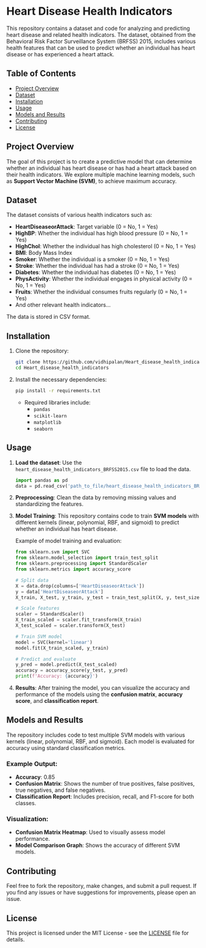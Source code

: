 
# Heart Disease Health Indicators

This repository contains a dataset and code for analyzing and predicting heart disease and related health indicators. The dataset, obtained from the Behavioral Risk Factor Surveillance System (BRFSS) 2015, includes various health features that can be used to predict whether an individual has heart disease or has experienced a heart attack.

## Table of Contents

- [Project Overview](#project-overview)
- [Dataset](#dataset)
- [Installation](#installation)
- [Usage](#usage)
- [Models and Results](#models-and-results)
- [Contributing](#contributing)
- [License](#license)

## Project Overview

The goal of this project is to create a predictive model that can determine whether an individual has heart disease or has had a heart attack based on their health indicators. We explore multiple machine learning models, such as **Support Vector Machine (SVM)**, to achieve maximum accuracy.

## Dataset

The dataset consists of various health indicators such as:

- **HeartDiseaseorAttack**: Target variable (0 = No, 1 = Yes)
- **HighBP**: Whether the individual has high blood pressure (0 = No, 1 = Yes)
- **HighChol**: Whether the individual has high cholesterol (0 = No, 1 = Yes)
- **BMI**: Body Mass Index
- **Smoker**: Whether the individual is a smoker (0 = No, 1 = Yes)
- **Stroke**: Whether the individual has had a stroke (0 = No, 1 = Yes)
- **Diabetes**: Whether the individual has diabetes (0 = No, 1 = Yes)
- **PhysActivity**: Whether the individual engages in physical activity (0 = No, 1 = Yes)
- **Fruits**: Whether the individual consumes fruits regularly (0 = No, 1 = Yes)
- And other relevant health indicators...

The data is stored in CSV format.

## Installation

1. Clone the repository:
   ```bash
   git clone https://github.com/vidhipalan/Heart_disease_health_indicators.git
   cd Heart_disease_health_indicators
   ```

2. Install the necessary dependencies:
   ```bash
   pip install -r requirements.txt
   ```

   - Required libraries include:
     - `pandas`
     - `scikit-learn`
     - `matplotlib`
     - `seaborn`

## Usage

1. **Load the dataset**:
   Use the `heart_disease_health_indicators_BRFSS2015.csv` file to load the data.

   ```python
   import pandas as pd
   data = pd.read_csv('path_to_file/heart_disease_health_indicators_BRFSS2015.csv')
   ```

2. **Preprocessing**:
   Clean the data by removing missing values and standardizing the features.

3. **Model Training**:
   This repository contains code to train **SVM models** with different kernels (linear, polynomial, RBF, and sigmoid) to predict whether an individual has heart disease.

   Example of model training and evaluation:
   ```python
   from sklearn.svm import SVC
   from sklearn.model_selection import train_test_split
   from sklearn.preprocessing import StandardScaler
   from sklearn.metrics import accuracy_score

   # Split data
   X = data.drop(columns=['HeartDiseaseorAttack'])
   y = data['HeartDiseaseorAttack']
   X_train, X_test, y_train, y_test = train_test_split(X, y, test_size=0.2, random_state=42)

   # Scale features
   scaler = StandardScaler()
   X_train_scaled = scaler.fit_transform(X_train)
   X_test_scaled = scaler.transform(X_test)

   # Train SVM model
   model = SVC(kernel='linear')
   model.fit(X_train_scaled, y_train)

   # Predict and evaluate
   y_pred = model.predict(X_test_scaled)
   accuracy = accuracy_score(y_test, y_pred)
   print(f'Accuracy: {accuracy}')
   ```

4. **Results**:
   After training the model, you can visualize the accuracy and performance of the models using the **confusion matrix**, **accuracy score**, and **classification report**.

## Models and Results

The repository includes code to test multiple SVM models with various kernels (linear, polynomial, RBF, and sigmoid). Each model is evaluated for accuracy using standard classification metrics.

### Example Output:
- **Accuracy**: 0.85
- **Confusion Matrix**: Shows the number of true positives, false positives, true negatives, and false negatives.
- **Classification Report**: Includes precision, recall, and F1-score for both classes.

### Visualization:
- **Confusion Matrix Heatmap**: Used to visually assess model performance.
- **Model Comparison Graph**: Shows the accuracy of different SVM models.

## Contributing

Feel free to fork the repository, make changes, and submit a pull request. If you find any issues or have suggestions for improvements, please open an issue.

## License

This project is licensed under the MIT License - see the [LICENSE](LICENSE) file for details.
